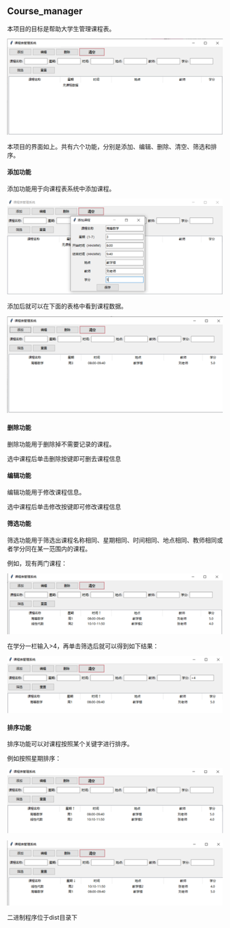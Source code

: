 ## Course_manager

本项目的目标是帮助大学生管理课程表。

![image-20250411204743675](./docs/images/image-20250411204743675.png)

本项目的界面如上。共有六个功能，分别是添加、编辑、删除、清空、筛选和排序。

#### 添加功能

添加功能用于向课程表系统中添加课程。

![image-20250411204855242](./docs/images/image-20250411204855242.png)

添加后就可以在下面的表格中看到课程数据。

![image-20250411204920081](./docs/images/image-20250411204920081.png)

#### 删除功能

删除功能用于删除掉不需要记录的课程。

选中课程后单击删除按键即可删去课程信息

#### 编辑功能

编辑功能用于修改课程信息。

选中课程后单击修改按键即可修改课程信息

#### 筛选功能

筛选功能用于筛选出课程名称相同、星期相同、时间相同、地点相同、教师相同或者学分同在某一范围内的课程。

例如，现有两门课程：

![image-20250411205357918](./docs/images/image-20250411205357918.png)

在学分一栏输入>4，再单击筛选后就可以得到如下结果：

![image-20250411205436496](./docs/images/image-20250411205436496.png)

#### 排序功能

排序功能可以对课程按照某个关键字进行排序。

例如按照星期排序：

![image-20250411211522476](./docs/images/image-20250411211522476.png)

![image-20250411211530275](./docs/images/image-20250411211530275.png)

二进制程序位于dist目录下
